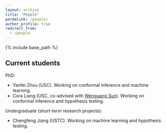 ```yaml
---
layout: archive
title: "People"
permalink: /people/
author_profile: true
redirect_from:
  - /people
---
```


{% include base_path %}


## Current students

PhD:

- Yanfei Zhou (USC). Working on conformal inference and machine learning.
- Cora Liang (USC, co-advised with [Wenguang Sun](http://faculty.marshall.usc.edu/WenGuang-Sun/)). Working on conformal inference and hypothesis testing.

Undergraduate (short-term research projects):

 - Chengfeng Jiang (USTC). Working on machine learning and hypothesis testing.

